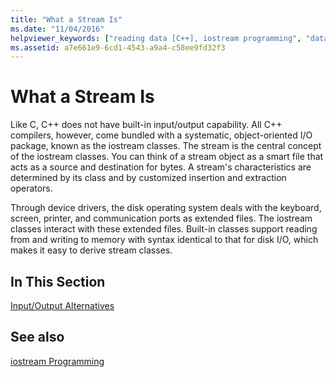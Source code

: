 ```yaml
---
title: "What a Stream Is"
ms.date: "11/04/2016"
helpviewer_keywords: ["reading data [C++], iostream programming", "data [C++], reading", "streams [C++], in iostream classes", "streams [C++]"]
ms.assetid: a7e661e9-6cd1-4543-a9a4-c58ee9fd32f3
---
```

# What a Stream Is

Like C, C++ does not have built-in input/output capability. All C++ compilers, however, come bundled with a systematic, object-oriented I/O package, known as the iostream classes. The stream is the central concept of the iostream classes. You can think of a stream object as a smart file that acts as a source and destination for bytes. A stream's characteristics are determined by its class and by customized insertion and extraction operators.

Through device drivers, the disk operating system deals with the keyboard, screen, printer, and communication ports as extended files. The iostream classes interact with these extended files. Built-in classes support reading from and writing to memory with syntax identical to that for disk I/O, which makes it easy to derive stream classes.

## In This Section

[Input/Output Alternatives](../standard-library/input-output-alternatives.md)

## See also

[iostream Programming](../standard-library/iostream-programming.md)

